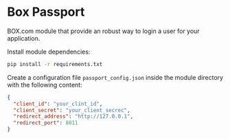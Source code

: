 # Box Passport
BOX.com module that provide an robust way to login a user for your application.

Install module dependencies:
```bash
pip install -r requirements.txt
```

Create a configuration file `passport_config.json` inside the module directory with the following content:
```json
{
  "client_id": "your_clint_id",
  "client_secret": "your_client_secrec",
  "redirect_address": "http://127.0.0.1",
  "redirect_port": 8011
}
```
